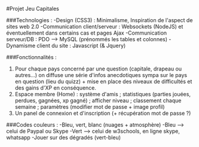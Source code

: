 #Projet Jeu Capitales

###Technologies :
-Design (CSS3) : Minimalisme, Inspiration de l'aspect de sites web 2.0
-Communication client/serveur : Websockets (NodeJS) et éventuellement dans certains cas et pages Ajax
-Communication serveur/DB : PDO --> MySQL (prénommés les tables et colonnes)
-Dynamisme client du site : Javascript (& Jquery)

###Fonctionnalités :
1. Pour chaque pays concerné par une question (capitale, drapeau ou autres...) on diffuse une série d'infos anecdotiques sympa sur le pays en question (lieu du quizz) + mise en place des niveaux de difficultés et des gains d'XP en conséquence.
2. Espace membre (Home) : système d'amis ; statistiques (parties jouées, perdues, gagnées, xp gagné) ; afficher niveau ; classement chaque semaine ; paramètres (modifier mot de passe + image profil)
3. Un panel de connexion et d'inscription (+ récupération mot de passe ?)

###Codes couleurs :
-Bleu, vert, blanc (nuages + atmosphère)
-Bleu --> celui de Paypal ou Skype
-Vert --> celui de w3schools, en ligne skype, whatsapp
-Jouer sur des dégradés (vert-bleu)